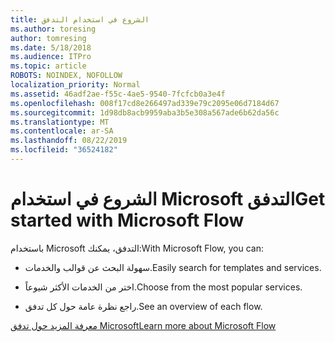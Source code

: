 ```yaml
---
title: الشروع في استخدام التدفق
ms.author: toresing
author: tomresing
ms.date: 5/18/2018
ms.audience: ITPro
ms.topic: article
ROBOTS: NOINDEX, NOFOLLOW
localization_priority: Normal
ms.assetid: 46adf2ae-f55c-4ae5-9540-7fcfcb0a3e4f
ms.openlocfilehash: 008f17cd8e266497ad339e79c2095e06d7184d67
ms.sourcegitcommit: 1d98db8acb9959aba3b5e308a567ade6b62da56c
ms.translationtype: MT
ms.contentlocale: ar-SA
ms.lasthandoff: 08/22/2019
ms.locfileid: "36524182"
---
```

# <a name="get-started-with-microsoft-flow"></a><span data-ttu-id="99352-102">الشروع في استخدام Microsoft التدفق</span><span class="sxs-lookup"><span data-stu-id="99352-102">Get started with Microsoft Flow</span></span>

<span data-ttu-id="99352-103">باستخدام Microsoft التدفق، يمكنك:</span><span class="sxs-lookup"><span data-stu-id="99352-103">With Microsoft Flow, you can:</span></span>
  
- <span data-ttu-id="99352-104">سهولة البحث عن قوالب والخدمات.</span><span class="sxs-lookup"><span data-stu-id="99352-104">Easily search for templates and services.</span></span>
    
- <span data-ttu-id="99352-105">اختر من الخدمات الأكثر شيوعاً.</span><span class="sxs-lookup"><span data-stu-id="99352-105">Choose from the most popular services.</span></span>
    
- <span data-ttu-id="99352-106">راجع نظرة عامة حول كل تدفق.</span><span class="sxs-lookup"><span data-stu-id="99352-106">See an overview of each flow.</span></span>
    
[<span data-ttu-id="99352-107">معرفة المزيد حول تدفق Microsoft</span><span class="sxs-lookup"><span data-stu-id="99352-107">Learn more about Microsoft Flow</span></span>](https://go.microsoft.com/fwlink/?linkid=874446)
  

